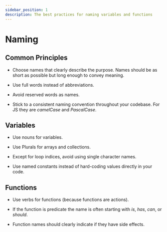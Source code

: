 ```yaml
---
sidebar_position: 1
description: The best practices for naming variables and functions
---
```


# Naming

## Common Principles

- Choose names that clearly describe the purpose. Names should be as short as
  possible but long enough to convey meaning.

- Use full words instead of abbreviations.

- Avoid reserved words as names.

- Stick to a consistent naming convention throughout your codebase. For JS they
  are _camelCase_ and _PascalCase_.

## Variables

- Use nouns for variables.

- Use Plurals for arrays and collections.

- Except for loop indices, avoid using single character names.

- Use named constants instead of hard-coding values directly in your code.

## Functions

- Use verbs for functions (because functions are actions).

- If the function is predicate the name is often starting with _is_, _has_,
  _can_, or _should_.

- Function names should clearly indicate if they have side effects.
